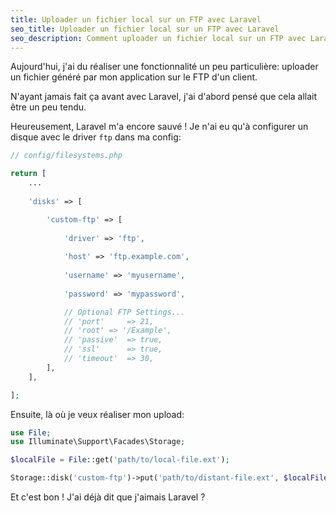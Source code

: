 ```yaml
---
title: Uploader un fichier local sur un FTP avec Laravel
seo_title: Uploader un fichier local sur un FTP avec Laravel
seo_description: Comment uploader un fichier local sur un FTP avec Laravel
---
```

Aujourd'hui, j'ai du réaliser une fonctionnalité un peu particulière: uploader un fichier généré par mon application sur le FTP d'un client.

N'ayant jamais fait ça avant avec Laravel, j'ai d'abord pensé que cela allait être un peu tendu.

Heureusement, Laravel m'a encore sauvé ! Je n'ai eu qu'à configurer un disque avec le driver `ftp` dans ma config:

```php
// config/filesystems.php

return [
    ...
		
    'disks' => [

        'custom-ftp' => [
				
            'driver' => 'ftp',
						
            'host' => 'ftp.example.com',
						
            'username' => 'myusername',
						
            'password' => 'mypassword',

            // Optional FTP Settings...
            // 'port'     => 21,
            // 'root' => '/Example',
            // 'passive'  => true,
            // 'ssl'      => true,
            // 'timeout'  => 30,
        ],
    ],

];
```

Ensuite, là où je veux réaliser mon upload:

```php
use File;
use Illuminate\Support\Facades\Storage;

$localFile = File::get('path/to/local-file.ext');

Storage::disk('custom-ftp')->put('path/to/distant-file.ext', $localFile);

```

Et c'est bon ! J'ai déjà  dit que j'aimais Laravel ?